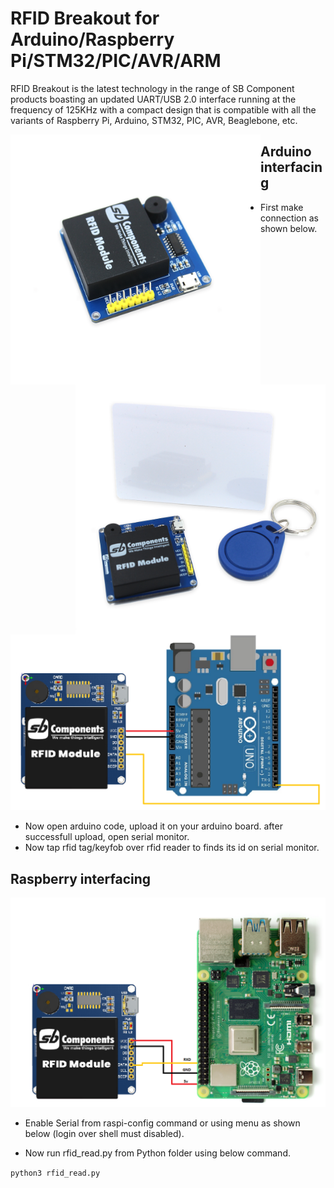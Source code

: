 # RFID Breakout for Arduino/Raspberry Pi/STM32/PIC/AVR/ARM

RFID Breakout is the latest technology in the range of SB Component products boasting an updated UART/USB 2.0 interface running at the frequency of 125KHz with a compact design that is compatible with all the variants of Raspberry Pi, Arduino, STM32, PIC, AVR, Beaglebone, etc.

<img src="images/rfid_breakout_p2.png" width="400" height="400" style="float:left" /><img src="images/rfid_breakout_p1.png" width="400" height="400" style="float:right" />

## Arduino interfacing
* First make connection as shown below. 
<img src="images/rfid_breakout_circuit_arduino.png" />

* Now open arduino code, upload it on your arduino board. after successfull upload, open serial monitor.
* Now tap rfid tag/keyfob over rfid reader to finds its id on serial monitor. 

## Raspberry interfacing

<img src="images/rfid_breakout_circuit_raspberry.png" />

* Enable Serial from raspi-config command or using menu as shown below (login over shell  must disabled).


* Now run rfid_read.py from Python folder using below command.

``` python3 rfid_read.py ``` 
